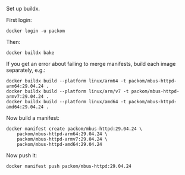 Set up buildx.

First login:

```
docker login -u packom
```

Then:

```
docker buildx bake
```

If you get an error about failing to merge manifests, build each image separately, e.g.:

```
docker buildx build --platform linux/arm64 -t packom/mbus-httpd-arm64:29.04.24 .
docker buildx build --platform linux/arm/v7 -t packom/mbus-httpd-armv7:29.04.24 .
docker buildx build --platform linux/amd64 -t packom/mbus-httpd-amd64:29.04.24 .
```

Now build a manifest:

```
docker manifest create packom/mbus-httpd:29.04.24 \
    packom/mbus-httpd-arm64:29.04.24 \
    packom/mbus-httpd-armv7:29.04.24 \
    packom/mbus-httpd-amd64:29.04.24
```

Now push it:

```
docker manifest push packom/mbus-httpd:29.04.24
```
